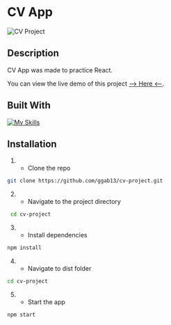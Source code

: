 
# CV App


![CV Project](https://github.com/ggab13/cv-project/assets/67071512/72b20b7b-4f45-4cd1-96f4-12de9de847cc)



## Description

CV App was made to practice React.

You can view the live demo of this project [--> Here <--](https://ggab13.github.io/cv-project/).

## Built With

[![My Skills](https://skillicons.dev/icons?i=js,html,scss,react)](https://skillicons.dev)


## Installation 

1. - Clone the repo
 ```sh
git clone https://github.com/ggab13/cv-project.git
   ```

2. - Navigate to the project directory
```sh
 cd cv-project  
 ```
3. - Install dependencies
 ```sh
npm install
```
4. - Navigate to dist folder
 ```sh
 cd cv-project  
 ```
5. - Start the app
  ```sh
npm start
 ```


